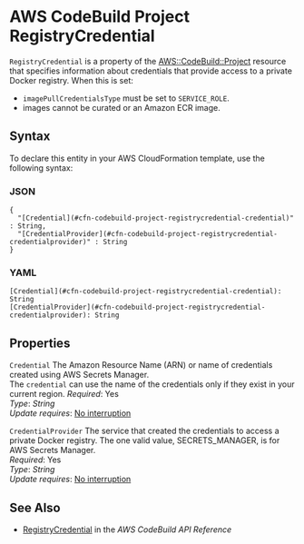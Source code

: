 # AWS CodeBuild Project RegistryCredential<a name="aws-properties-codebuild-project-registrycredential"></a>

`RegistryCredential` is a property of the [AWS::CodeBuild::Project](aws-resource-codebuild-project.md) resource that specifies information about credentials that provide access to a private Docker registry\. When this is set:
+  `imagePullCredentialsType` must be set to `SERVICE_ROLE`\. 
+  images cannot be curated or an Amazon ECR image\. 

## Syntax<a name="aws-properties-codebuild-project-registrycredential-syntax"></a>

To declare this entity in your AWS CloudFormation template, use the following syntax:

### JSON<a name="aws-properties-codebuild-project-registrycredential-syntax.json"></a>

```
{
  "[Credential](#cfn-codebuild-project-registrycredential-credential)" : String,
  "[CredentialProvider](#cfn-codebuild-project-registrycredential-credentialprovider)" : String
}
```

### YAML<a name="aws-properties-codebuild-project-registrycredential-syntax.yaml"></a>

```
[Credential](#cfn-codebuild-project-registrycredential-credential): String
[CredentialProvider](#cfn-codebuild-project-registrycredential-credentialprovider): String
```

## Properties<a name="aws-properties-codebuild-project-registrycredential-properties"></a>

`Credential`  <a name="cfn-codebuild-project-registrycredential-credential"></a>
 The Amazon Resource Name \(ARN\) or name of credentials created using AWS Secrets Manager\.   
 The `credential` can use the name of the credentials only if they exist in your current region\. 
 *Required*: Yes  
 *Type*: *String*   
 *Update requires*: [No interruption](using-cfn-updating-stacks-update-behaviors.md#update-no-interrupt) 

`CredentialProvider`  <a name="cfn-codebuild-project-registrycredential-credentialprovider"></a>
 The service that created the credentials to access a private Docker registry\. The one valid value, SECRETS\_MANAGER, is for AWS Secrets Manager\.   
 *Required*: Yes  
 *Type*: *String*   
 *Update requires*: [No interruption](using-cfn-updating-stacks-update-behaviors.md#update-no-interrupt) 

## See Also<a name="aws-properties-codebuild-project-registrycredential-seealso"></a>
+ [ RegistryCredential](https://docs.aws.amazon.com/codebuild/latest/APIReference/API_RegistryCredential.html) in the *AWS CodeBuild API Reference*
